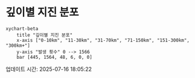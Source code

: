 # 깊이별 지진 분포

```mermaid
xychart-beta
    title "깊이별 지진 분포"
    x-axis ["0-10km", "11-30km", "31-70km", "71-150km", "151-300km", "300km+"]
    y-axis "발생 횟수" 0 --> 1566
    bar [445, 1564, 48, 6, 0, 0]
```

업데이트 시간: 2025-07-16 18:05:22
